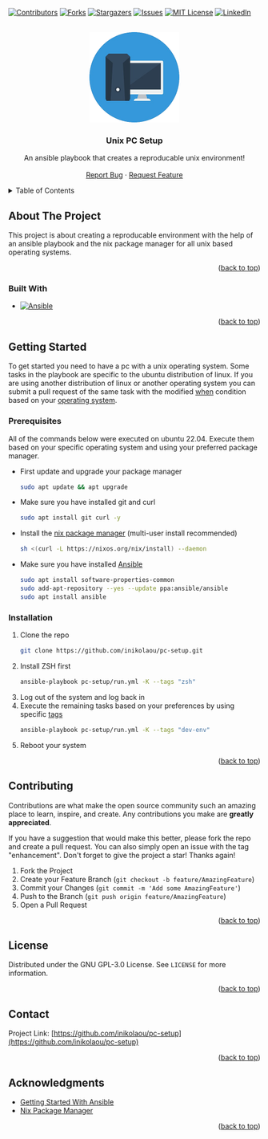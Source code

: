 <!-- Improved compatibility of back to top link: See: https://github.com/othneildrew/Best-README-Template/pull/73 -->
<a name="readme-top"></a>
<!--
*** Thanks for checking out the Best-README-Template. If you have a suggestion
*** that would make this better, please fork the repo and create a pull request
*** or simply open an issue with the tag "enhancement".
*** Don't forget to give the project a star!
*** Thanks again! Now go create something AMAZING! :D
-->



<!-- PROJECT SHIELDS -->
<!--
*** I'm using markdown "reference style" links for readability.
*** Reference links are enclosed in brackets [ ] instead of parentheses ( ).
*** See the bottom of this document for the declaration of the reference variables
*** for contributors-url, forks-url, etc. This is an optional, concise syntax you may use.
*** https://www.markdownguide.org/basic-syntax/#reference-style-links
-->
[![Contributors][contributors-shield]][contributors-url]
[![Forks][forks-shield]][forks-url]
[![Stargazers][stars-shield]][stars-url]
[![Issues][issues-shield]][issues-url]
[![MIT License][license-shield]][license-url]
[![LinkedIn][linkedin-shield]][linkedin-url]



<!-- PROJECT LOGO -->
<br />
<div align="center">
  <a href="https://github.com/inikolaou/pc-setup">
    <img src="images/logo.png" alt="Logo" width="180" height="180">
  </a>

<h3 align="center">Unix PC Setup</h3>

  <p align="center">
    An ansible playbook that creates a reproducable unix environment!
    <br />
    <br />
    <a href="https://github.com/inikolaou/pc-setup/issues">Report Bug</a>
    ·
    <a href="https://github.com/inikolaou/pc-setup/issues">Request Feature</a>
  </p>
</div>



<!-- TABLE OF CONTENTS -->
<details>
  <summary>Table of Contents</summary>
  <ol>
    <li>
      <a href="#about-the-project">About The Project</a>
      <ul>
        <li><a href="#built-with">Built With</a></li>
      </ul>
    </li>
    <li>
      <a href="#getting-started">Getting Started</a>
      <ul>
        <li><a href="#prerequisites">Prerequisites</a></li>
        <li><a href="#installation">Installation</a></li>
      </ul>
    </li>
    <li><a href="#contributing">Contributing</a></li>
    <li><a href="#license">License</a></li>
    <li><a href="#contact">Contact</a></li>
    <li><a href="#acknowledgments">Acknowledgments</a></li>
  </ol>
</details>



<!-- ABOUT THE PROJECT -->
## About The Project
This project is about creating a reproducable environment with the help of an ansible playbook and the nix package manager for all unix based operating systems.

<p align="right">(<a href="#readme-top">back to top</a>)</p>



### Built With

* [![Ansible][Ansible.com]][Ansible-url]

<p align="right">(<a href="#readme-top">back to top</a>)</p>



<!-- GETTING STARTED -->
## Getting Started

To get started you need to have a pc with a unix operating system. Some tasks in the playbook are specific to the ubuntu distribution of linux. If you are using another distribution of linux or another operating system you can submit a pull request of the same task with the modified [when](https://docs.ansible.com/ansible/latest/playbook_guide/playbooks_conditionals.html#basic-conditionals-with-when) condition based on your [operating system](https://docs.ansible.com/ansible/latest/playbook_guide/playbooks_conditionals.html#commonly-used-facts).

### Prerequisites

 All of the commands below were executed on ubuntu 22.04. Execute them based on your specific operating system and using your preferred package manager.
* First update and upgrade your package manager
  ```sh
  sudo apt update && apt upgrade
  ```
* Make sure you have installed git and curl 
  ```sh
  sudo apt install git curl -y
  ```
* Install the [nix package manager](https://nixos.org/download) (multi-user install recommended)
  ```sh
  sh <(curl -L https://nixos.org/nix/install) --daemon
  ```
* Make sure you have installed [Ansible](https://docs.ansible.com/ansible/latest/installation_guide/)
  ```sh
  sudo apt install software-properties-common
  sudo add-apt-repository --yes --update ppa:ansible/ansible
  sudo apt install ansible
  ```

### Installation

1. Clone the repo
   ```sh
   git clone https://github.com/inikolaou/pc-setup.git
   ```
2. Install ZSH first
   ```sh
   ansible-playbook pc-setup/run.yml -K --tags "zsh"
   ```
3. Log out of the system and log back in
4. Execute the remaining tasks based on your preferences by using specific [tags](https://docs.ansible.com/ansible/latest/playbook_guide/playbooks_tags.html#selecting-or-skipping-tags-when-you-run-a-playbook)
    ```sh
   ansible-playbook pc-setup/run.yml -K --tags "dev-env"
   ```
5. Reboot your system

<p align="right">(<a href="#readme-top">back to top</a>)</p>

<!-- CONTRIBUTING -->
## Contributing

Contributions are what make the open source community such an amazing place to learn, inspire, and create. Any contributions you make are **greatly appreciated**.

If you have a suggestion that would make this better, please fork the repo and create a pull request. You can also simply open an issue with the tag "enhancement".
Don't forget to give the project a star! Thanks again!

1. Fork the Project
2. Create your Feature Branch (`git checkout -b feature/AmazingFeature`)
3. Commit your Changes (`git commit -m 'Add some AmazingFeature'`)
4. Push to the Branch (`git push origin feature/AmazingFeature`)
5. Open a Pull Request

<p align="right">(<a href="#readme-top">back to top</a>)</p>



<!-- LICENSE -->
## License

Distributed under the GNU GPL-3.0 License. See `LICENSE` for more information.

<p align="right">(<a href="#readme-top">back to top</a>)</p>



<!-- CONTACT -->
## Contact

Project Link: [https://github.com/inikolaou/pc-setup](https://github.com/inikolaou/pc-setup)

<p align="right">(<a href="#readme-top">back to top</a>)</p>



<!-- ACKNOWLEDGMENTS -->
## Acknowledgments

* [Getting Started With Ansible](https://www.youtube.com/watch?v=Z7p9-m4cimg&t=376s&pp=ygULYW5zaWJsZSBwdDE%3D)
* [Nix Package Manager](https://www.youtube.com/watch?v=BwEIXIjLTNs&pp=ygUTbml4IHBhY2thZ2UgbWFuYWdlcg%3D%3D)

<p align="right">(<a href="#readme-top">back to top</a>)</p>



<!-- MARKDOWN LINKS & IMAGES -->
<!-- https://www.markdownguide.org/basic-syntax/#reference-style-links -->
[contributors-shield]: https://img.shields.io/github/contributors/inikolaou/pc-setup.svg?style=for-the-badge
[contributors-url]: https://github.com/inikolaou/pc-setup/graphs/contributors
[forks-shield]: https://img.shields.io/github/forks/inikolaou/pc-setup.svg?style=for-the-badge
[forks-url]: https://github.com/inikolaou/pc-setup/network/members
[stars-shield]: https://img.shields.io/github/stars/inikolaou/pc-setup.svg?style=for-the-badge
[stars-url]: https://github.com/inikolaou/pc-setup/stargazers
[issues-shield]: https://img.shields.io/github/issues/inikolaou/pc-setup.svg?style=for-the-badge
[issues-url]: https://github.com/inikolaou/pc-setup/issues
[license-shield]: https://img.shields.io/github/license/inikolaou/pc-setup.svg?style=for-the-badge
[license-url]: https://github.com/inikolaou/pc-setup/blob/master/LICENSE.txt
[linkedin-shield]: https://img.shields.io/badge/-LinkedIn-black.svg?style=for-the-badge&logo=linkedin&colorB=555
[linkedin-url]: https://linkedin.com/in/nikolaou-ioannis
[Ansible.com]: https://img.shields.io/badge/Ansible-123?style=for-the-badge&logo=ansible&logoColor=white
[Ansible-url]: https://www.ansible.com/